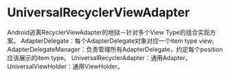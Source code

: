 # UniversalRecyclerViewAdapter
Android逃离RecyclerViewAdapter的地狱－针对多个View Type的组合实现方案。
AdapterDelegate：每个AdapterDelegate对象对应一个item type view;
AdapterDelegateManager：负责管理所有AdapterDelegate，约定每个position应该展示的item type。
UniversalRecyclerAdapter：通用Adapter。
UniversalViewHolder：通用ViewHolder。
